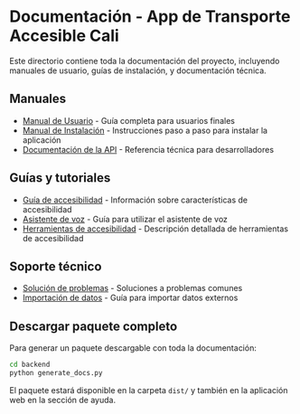 # Documentación - App de Transporte Accesible Cali

Este directorio contiene toda la documentación del proyecto, incluyendo manuales de usuario, guías de instalación, y documentación técnica.

## Manuales

- [Manual de Usuario](manuales/manual_usuario.md) - Guía completa para usuarios finales
- [Manual de Instalación](manuales/manual_instalacion.md) - Instrucciones paso a paso para instalar la aplicación
- [Documentación de la API](manuales/api_reference.md) - Referencia técnica para desarrolladores

## Guías y tutoriales

- [Guía de accesibilidad](accesibilidad.md) - Información sobre características de accesibilidad
- [Asistente de voz](asistente_voz.md) - Guía para utilizar el asistente de voz
- [Herramientas de accesibilidad](herramientas_accesibilidad.md) - Descripción detallada de herramientas de accesibilidad

## Soporte técnico

- [Solución de problemas](solucion_problemas.md) - Soluciones a problemas comunes
- [Importación de datos](importar_datos.md) - Guía para importar datos externos

## Descargar paquete completo

Para generar un paquete descargable con toda la documentación:

```bash
cd backend
python generate_docs.py
```

El paquete estará disponible en la carpeta `dist/` y también en la aplicación web en la sección de ayuda.
